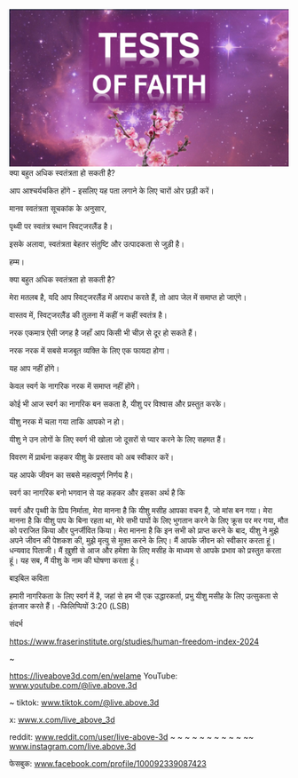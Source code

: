 ![Video cover image](../cover.jpeg)
क्या बहुत अधिक स्वतंत्रता हो सकती है?

आप आश्चर्यचकित होंगे - इसलिए यह पता लगाने के लिए चारों ओर छड़ी करें।

मानव स्वतंत्रता सूचकांक के अनुसार,

पृथ्वी पर स्वतंत्र स्थान स्विट्जरलैंड है।

इसके अलावा, स्वतंत्रता बेहतर संतुष्टि और उत्पादकता से जुड़ी है।

हम्म।

क्या बहुत अधिक स्वतंत्रता हो सकती है?

मेरा मतलब है, यदि आप स्विट्जरलैंड में अपराध करते हैं, तो आप जेल में समाप्त हो जाएंगे।

वास्तव में, स्विट्जरलैंड की तुलना में कहीं न कहीं स्वतंत्र है।

नरक एकमात्र ऐसी जगह है जहाँ आप किसी भी चीज़ से दूर हो सकते हैं।

नरक नरक में सबसे मजबूत व्यक्ति के लिए एक फायदा होगा।

यह आप नहीं होंगे।

केवल स्वर्ग के नागरिक नरक में समाप्त नहीं होंगे।

कोई भी आज स्वर्ग का नागरिक बन सकता है, यीशु पर विश्वास और प्रस्तुत करके।

यीशु नरक में चला गया ताकि आपको न हो।

यीशु ने उन लोगों के लिए स्वर्ग भी खोला जो दूसरों से प्यार करने के लिए सहमत हैं।

विवरण में प्रार्थना कहकर यीशु के प्रस्ताव को अब स्वीकार करें।

यह आपके जीवन का सबसे महत्वपूर्ण निर्णय है।


स्वर्ग का नागरिक बनो भगवान से यह कहकर और इसका अर्थ है कि

स्वर्ग और पृथ्वी के प्रिय निर्माता, मेरा मानना ​​है कि यीशु मसीह आपका वचन है, जो मांस बन गया। मेरा मानना ​​है कि यीशु पाप के बिना रहता था, मेरे सभी पापों के लिए भुगतान करने के लिए क्रूस पर मर गया, मौत को पराजित किया और पुनर्जीवित किया। मेरा मानना ​​है कि इन सभी को प्राप्त करने के बाद, यीशु ने मुझे अपने जीवन की पेशकश की, मुझे मृत्यु से मुक्त करने के लिए। मैं आपके जीवन को स्वीकार करता हूं। धन्यवाद पिताजी। मैं ख़ुशी से आज और हमेशा के लिए मसीह के माध्यम से आपके प्रभाव को प्रस्तुत करता हूं। यह सब, मैं यीशु के नाम की घोषणा करता हूं।


बाइबिल कविता

हमारी नागरिकता के लिए स्वर्ग में है, जहां से हम भी एक उद्धारकर्ता, प्रभु यीशु मसीह के लिए उत्सुकता से इंतजार करते हैं। -फिलिप्पियों 3:20 (LSB)


संदर्भ

https://www.fraserinstitute.org/studies/human-freedom-index-2024


~

https://liveabove3d.com/en/welame YouTube: www.youtube.com/@live.above.3d


~ tiktok: www.tiktok.com/@live.above.3d

x: www.x.com/live_above_3d

reddit: www.reddit.com/user/live-above-3d ~ ~ ~ ~ ~ ~ ~ ~ ~ ~ ~~ www.instagram.com/live.above.3d

फेसबुक: www.facebook.com/profile/100092339087423



